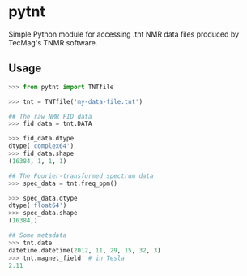 # pytnt

<!---
SPDX-FileCopyrightText: 2013 Christopher Kerr

SPDX-License-Identifier: GPL-3.0-or-later
-->

Simple Python module for accessing .tnt NMR data files produced by TecMag's TNMR software.

## Usage

```python
>>> from pytnt import TNTfile

>>> tnt = TNTfile('my-data-file.tnt')

## The raw NMR FID data
>>> fid_data = tnt.DATA

>>> fid_data.dtype
dtype('complex64')
>>> fid_data.shape
(16384, 1, 1, 1)

## The Fourier-transformed spectrum data
>>> spec_data = tnt.freq_ppm()

>>> spec_data.dtype
dtype('float64')
>>> spec_data.shape
(16384,)

## Some metadata
>>> tnt.date
datetime.datetime(2012, 11, 29, 15, 32, 3)
>>> tnt.magnet_field  # in Tesla
2.11
```
